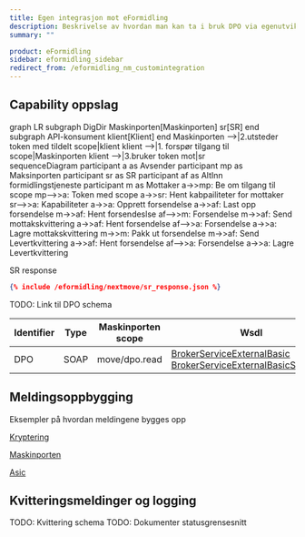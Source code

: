 ```yaml
---
title: Egen integrasjon mot eFormidling
description: Beskrivelse av hvordan man kan ta i bruk DPO via egenutviklet kode
summary: ""

product: eFormidling
sidebar: eformidling_sidebar
redirect_from: /eformidling_nm_customintegration
---
```


## Capability oppslag

<div class="mermaid">
graph LR 
  subgraph DigDir  
    Maskinporten[Maskinporten]
    sr[SR]
  end
  subgraph API-konsument
     klient[Klient]
  end
  Maskinporten -->|2.utsteder token med tildelt scope|klient
  klient -->|1. forspør tilgang til scope|Maskinporten
  klient -->|3.bruker token mot|sr
</div>

<div class="mermaid">
sequenceDiagram
    participant a as Avsender
    participant mp as Maksinporten
    participant sr as SR
    participant af as AltInn <br> formidlingstjeneste
    participant m as Mottaker
    a->>mp: Be om tilgang til scope
    mp-->>a: Token med scope
    a->>sr: Hent kabpailiteter for mottaker
    sr-->>a: Kapabiliteter
    a->>a: Opprett forsendelse
    a->>af: Last opp forsendelse
    m->>af: Hent forsendeslse
    af-->>m: Forsendelse
    m->>af: Send mottakskvittering
    a->>af: Hent forsendelse
    af-->>a: Forsendelse 
    a->>a: Lagre mottakskvittering
    m->>m: Pakk ut forsendelse
    m->>af: Send Levertkvittering
    a->>af: Hent forsendelse
    af-->>a: Forsendelse
    a->>a: Lagre Levertkvittering
<div>

SR response
```json
{% include /eformidling/nextmove/sr_response.json %}
```

TODO: Link til DPO schema




| Identifier | Type        | Maskinporten scope  | Wsdl| Tjenestebeskrivelse |
| -----------|-------------|---------------------|-----|---------------------|
| DPO        | SOAP        | move/dpo.read       | [BrokerServiceExternalBasic](https://www.altinn.no/ServiceEngineExternal/BrokerServiceExternalBasic.svc?wsdl) <br> [BrokerServiceExternalBasicStreamed](https://www.altinn.no/ServiceEngineExternal/BrokerServiceExternalBasicStreamed.svc?wsdl) |[Brokerservice dokumentasjon](https://altinn.github.io/docs/api/soap/grensesnitt/#brokerservice-formidlingstjenester-ws) |
 		

## Meldingsoppbygging

Eksempler på hvordan meldingene bygges opp

[Kryptering](https://github.com/difi/move-integrasjonspunkt/blob/master/dokumentpakking/src/main/java/no/difi/meldingsutveksling/dokumentpakking/service/CmsUtil.java)


[Maskinporten](https://github.com/difi/move-integrasjonspunkt/blob/master/security/src/main/java/no/difi/meldingsutveksling/auth/OidcTokenClient.java)


[Asic](https://github.com/difi/move-integrasjonspunkt/blob/master/integrasjonspunkt/src/main/java/no/difi/meldingsutveksling/nextmove/AsicHandler.java)


## Kvitteringsmeldinger og logging

TODO: Kvittering schema
TODO: Dokumenter statusgrensesnitt
